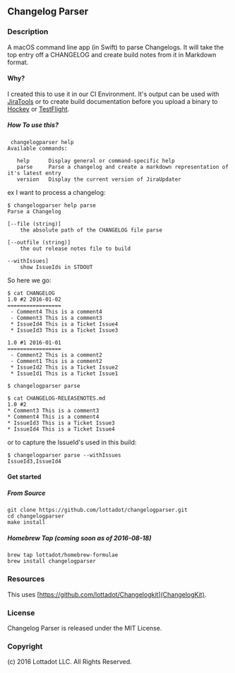 ## Changelog Parser

### Description

A macOS command line app (in Swift) to parse Changelogs. It will take the top entry off a CHANGELOG and create build notes from it in Markdown format. 


#### Why?

I created this to use it in our CI Environment. It's output can be used with [JiraTools](https://github.com/lottadot/JiraTools) or to create build documentation before you upload a binary to [Hockey](https://rink.hockeyapp.net) or [TestFlight](https://developer.apple.com/testflight/).

##### How To use this?

```
 changelogparser help
Available commands:

   help      Display general or command-specific help
   parse     Parse a changelog and create a markdown representation of it's latest entry
   version   Display the current version of JiraUpdater
```

ex I want to process a changelog:

```
$ changelogparser help parse
Parse a Changelog

[--file (string)]
	the absolute path of the CHANGELOG file parse

[--outfile (string)]
	the out release notes file to build
	
--withIssues]
	show IssueIds in STDOUT
```

So here we go:

```
$ cat CHANGELOG
1.0 #2 2016-01-02
=================
 - Comment4 This is a comment4
 - Comment3 This is a comment3
 * IssueId4 This is a Ticket Issue4
 * IssueId3 This is a Ticket Issue3

1.0 #1 2016-01-01
=================
 - Comment2 This is a comment2
 - Comment1 This is a comment2
 * IssueId2 This is a Ticket Issue2
 * IssueId1 This is a Ticket Issue1

$ changelogparser parse

$ cat CHANGELOG-RELEASENOTES.md 
1.0 #2
* Comment3 This is a comment3
* Comment4 This is a comment4
* IssueId3 This is a Ticket Issue3
* IssueId4 This is a Ticket Issue4

```

or to capture the IssueId's used in this build:

```
$ changelogparser parse --withIssues
IssueId3,IssueId4
```

#### Get started

##### From Source
```
git clone https://github.com/lottadot/changelogparser.git
cd changelogparser
make install
```

##### Homebrew Tap (coming soon as of 2016-08-18)

```
brew tap lottadot/homebrew-formulae
brew install changelogparser
```

### Resources

This uses [https://github.com/lottadot/Changelogkit](ChangelogKit).

### License

Changelog Parser is released under the MIT License.

### Copyright

(c) 2016 Lottadot LLC. All Rights Reserved.
